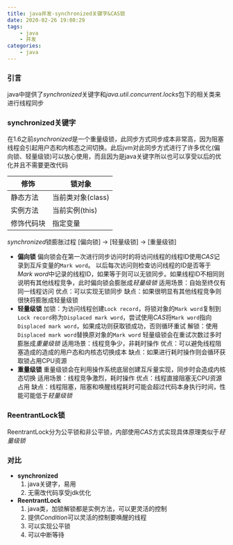 ```yaml
---
title: java并发-synchronized关键字&CAS锁
date: 2020-02-26 19:08:29
tags:
	- java
	- 并发
categories:
	- java
---
```

### 引言
java中提供了*synchronized*关键字和*java.util.concurrent.locks*包下的相关类来进行线程同步

### synchronized关键字
在1.6之前*synchronized*是一个重量级锁，此同步方式同步成本非常高，因为阻塞线程会引起用户态和内核态之间切换。此后jvm对此同步方式进行了许多优化(偏向锁、轻量级锁)可以放心使用，而且因为是java关键字所以也可以享受以后的优化并且不需要更改代码

修饰			| 锁对象
--			| --
静态方法		| 当前类对象(class)
实例方法		| 当前实例(this)
修饰代码块	| 指定变量

*synchronized*锁膨胀过程 [偏向锁] -> [轻量级锁] -> [重量级锁]
- **偏向锁**
偏向锁会在第一次进行同步访问时的将访问线程的线程ID使用*CAS*记录到互斥变量的`Mark word`。
以后每次访问则检查访问线程的ID是否等于*Mark word*中记录的线程ID，如果等于则可以无锁同步。如果线程ID不相同则说明有其他线程竞争，此时偏向锁会膨胀成*轻量级锁*
适用场景：自始至终仅有同一线程访问
优点：可以实现无锁同步
缺点：如果很明显有其他线程竞争则很快将膨胀成轻量级锁
- **轻量级锁**
加锁：为访问线程创建`Lock record`，将锁对象的`Mark word`复制到`Lock record`称为`Displaced mark word`，尝试使用*CAS*将`Mark word`指向`Displaced mark word`，如果成功则获取锁成功，否则循环重试
解锁：使用`Displaced mark word`替换原对象的`Mark word`
轻量级锁会在重试次数过多时膨胀成*重量级锁*
适用场景：线程竞争少，非耗时操作
优点：可以避免线程阻塞造成的造成的用户态和内核态切换成本
缺点：如果进行耗时操作则会循环获取锁占用CPU资源
- **重量级锁**
重量级锁会在利用操作系统底层创建互斥量实现，同步时会造成内核态切换
适用场景：线程竞争激烈，耗时操作
优点：线程直接阻塞无CPU资源占用
缺点：线程阻塞，阻塞和唤醒线程耗时可能会超过代码本身执行时间，性能可能低于*轻量级锁*

### ReentrantLock锁
ReentrantLock分为公平锁和非公平锁，内部使用*CAS*方式实现具体原理类似于*轻量级锁*

### 对比
- **synchronized**
	1. java关键字，易用
	2. 无需改代码享受jdk优化
- **ReentrantLock**
	1. java类，加锁解锁都是实例方法，可以更灵活的控制
	2. 提供*Condition*可以灵活的控制要唤醒的线程
	3. 可以实现公平锁
	4. 可以中断等待